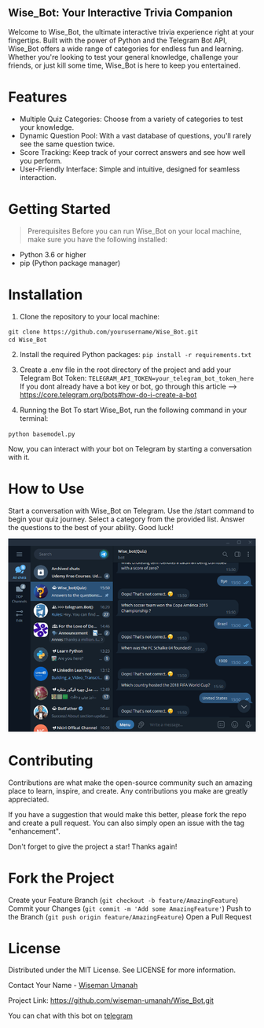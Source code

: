 ## Wise_Bot: Your Interactive Trivia Companion

Welcome to Wise_Bot, the ultimate interactive trivia experience right at your fingertips. Built with the power of Python and the Telegram Bot API, Wise_Bot offers a wide range of categories for endless fun and learning. Whether you're looking to test your general knowledge, challenge your friends, or just kill some time, Wise_Bot is here to keep you entertained.

# Features

- Multiple Quiz Categories: Choose from a variety of categories to test your knowledge.
- Dynamic Question Pool: With a vast database of questions, you'll rarely see the same question twice.
- Score Tracking: Keep track of your correct answers and see how well you perform.
- User-Friendly Interface: Simple and intuitive, designed for seamless interaction.

# Getting Started

> Prerequisites
Before you can run Wise_Bot on your local machine, make sure you have the following installed:

- Python 3.6 or higher
- pip (Python package manager)

# Installation

1. Clone the repository to your local machine:
```
git clone https://github.com/yourusername/Wise_Bot.git
cd Wise_Bot
```

2. Install the required Python packages:
`pip install -r requirements.txt`

3. Create a .env file in the root directory of the project and add your Telegram Bot Token:
`TELEGRAM_API_TOKEN=your_telegram_bot_token_here`
If you dont already have a bot key or bot, go through this article --> https://core.telegram.org/bots#how-do-i-create-a-bot

4. Running the Bot
To start Wise_Bot, run the following command in your terminal:

`python basemodel.py`

Now, you can interact with your bot on Telegram by starting a conversation with it.

# How to Use

Start a conversation with Wise_Bot on Telegram.
Use the /start command to begin your quiz journey.
Select a category from the provided list.
Answer the questions to the best of your ability. Good luck!

![bot interaction](image.png)


# Contributing

Contributions are what make the open-source community such an amazing place to learn, inspire, and create. Any contributions you make are greatly appreciated.

If you have a suggestion that would make this better, please fork the repo and create a pull request. You can also simply open an issue with the tag "enhancement".

Don't forget to give the project a star! Thanks again!


# Fork the Project

Create your Feature Branch (`git checkout -b feature/AmazingFeature`)
Commit your Changes (`git commit -m 'Add some AmazingFeature'`)
Push to the Branch (`git push origin feature/AmazingFeature`)
Open a Pull Request

# License
Distributed under the MIT License. See LICENSE for more information.

Contact
Your Name - [Wiseman Umanah](https://www.twitter.com/wisemanjoearts)

Project Link: https://github.com/wiseman-umanah/Wise_Bot.git

You can chat with this bot on [telegram](https://t.me/@personalTube_Bot)

